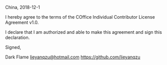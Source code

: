 China, 2018-12-1

I hereby agree to the terms of the COffice Individual Contributor License
Agreement v1.0.

I declare that I am authorized and able to make this agreement and sign this
declaration.

Signed,

Dark Flame lieyanqzu@hotmail.com https://github.com/lieyanqzu
